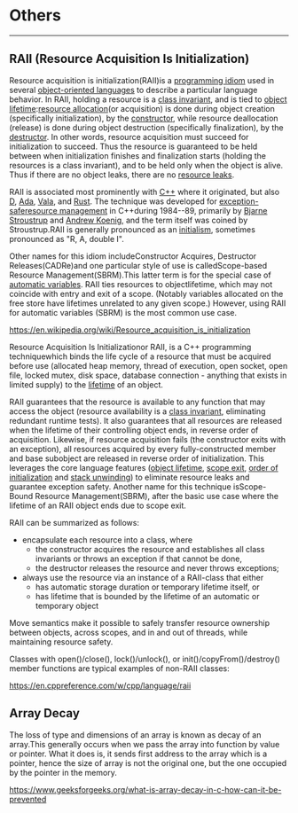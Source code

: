 # Others

---

## RAII (Resource Acquisition Is Initialization)

Resource acquisition is initialization(RAII)is a [programming idiom](https://en.wikipedia.org/wiki/Programming_idiom) used in several [object-oriented languages](https://en.wikipedia.org/wiki/Object-oriented_programming_language) to describe a particular language behavior. In RAII, holding a resource is a [class invariant](https://en.wikipedia.org/wiki/Class_invariant), and is tied to [object lifetime](https://en.wikipedia.org/wiki/Object_lifetime):[resource allocation](https://en.wikipedia.org/wiki/Resource_allocation_(computer))(or acquisition) is done during object creation (specifically initialization), by the [constructor](https://en.wikipedia.org/wiki/Constructor_(object-oriented_programming)), while resource deallocation (release) is done during object destruction (specifically finalization), by the [destructor](https://en.wikipedia.org/wiki/Destructor_(computer_programming)). In other words, resource acquisition must succeed for initialization to succeed. Thus the resource is guaranteed to be held between when initialization finishes and finalization starts (holding the resources is a class invariant), and to be held only when the object is alive. Thus if there are no object leaks, there are no [resource leaks](https://en.wikipedia.org/wiki/Resource_leak).

RAII is associated most prominently with [C++](https://en.wikipedia.org/wiki/C%2B%2B) where it originated, but also [D](https://en.wikipedia.org/wiki/D_(programming_language)), [Ada](https://en.wikipedia.org/wiki/Ada_(programming_language)), [Vala](https://en.wikipedia.org/wiki/Vala_(programming_language)), and [Rust](https://en.wikipedia.org/wiki/Rust_(programming_language)). The technique was developed for [exception-safe](https://en.wikipedia.org/wiki/Exception_safety)[resource management](https://en.wikipedia.org/wiki/Resource_management_(computing)) in C++during 1984--89, primarily by [Bjarne Stroustrup](https://en.wikipedia.org/wiki/Bjarne_Stroustrup) and [Andrew Koenig](https://en.wikipedia.org/wiki/Andrew_Koenig_(programmer)), and the term itself was coined by Stroustrup.RAII is generally pronounced as an [initialism](https://en.wikipedia.org/wiki/Initialism), sometimes pronounced as "R, A, double I".

Other names for this idiom includeConstructor Acquires, Destructor Releases(CADRe)and one particular style of use is calledScope-based Resource Management(SBRM).This latter term is for the special case of [automatic variables](https://en.wikipedia.org/wiki/Automatic_variable). RAII ties resources to objectlifetime, which may not coincide with entry and exit of a scope. (Notably variables allocated on the free store have lifetimes unrelated to any given scope.) However, using RAII for automatic variables (SBRM) is the most common use case.

<https://en.wikipedia.org/wiki/Resource_acquisition_is_initialization>

Resource Acquisition Is Initializationor RAII, is a C++ programming techniquewhich binds the life cycle of a resource that must be acquired before use (allocated heap memory, thread of execution, open socket, open file, locked mutex, disk space, database connection - anything that exists in limited supply) to the [lifetime](https://en.cppreference.com/w/cpp/language/lifetime) of an object.

RAII guarantees that the resource is available to any function that may access the object (resource availability is a [class invariant](https://en.wikipedia.org/wiki/Class_invariant), eliminating redundant runtime tests). It also guarantees that all resources are released when the lifetime of their controlling object ends, in reverse order of acquisition. Likewise, if resource acquisition fails (the constructor exits with an exception), all resources acquired by every fully-constructed member and base subobject are released in reverse order of initialization. This leverages the core language features ([object lifetime](https://en.cppreference.com/w/cpp/language/lifetime), [scope exit](https://en.cppreference.com/w/cpp/language/statements), [order of initialization](https://en.cppreference.com/w/cpp/language/initializer_list#Initialization_order) and [stack unwinding](https://en.cppreference.com/w/cpp/language/throw#Stack_unwinding)) to eliminate resource leaks and guarantee exception safety. Another name for this technique isScope-Bound Resource Management(SBRM), after the basic use case where the lifetime of an RAII object ends due to scope exit.

RAII can be summarized as follows:

- encapsulate each resource into a class, where
  - the constructor acquires the resource and establishes all class invariants or throws an exception if that cannot be done,
  - the destructor releases the resource and never throws exceptions;
- always use the resource via an instance of a RAII-class that either
  - has automatic storage duration or temporary lifetime itself, or
  - has lifetime that is bounded by the lifetime of an automatic or temporary object

Move semantics make it possible to safely transfer resource ownership between objects, across scopes, and in and out of threads, while maintaining resource safety.

Classes with open()/close(), lock()/unlock(), or init()/copyFrom()/destroy() member functions are typical examples of non-RAII classes:

<https://en.cppreference.com/w/cpp/language/raii>

## Array Decay

The loss of type and dimensions of an array is known as decay of an array.This generally occurs when we pass the array into function by value or pointer. What it does is, it sends first address to the array which is a pointer, hence the size of array is not the original one, but the one occupied by the pointer in the memory.

<https://www.geeksforgeeks.org/what-is-array-decay-in-c-how-can-it-be-prevented>
